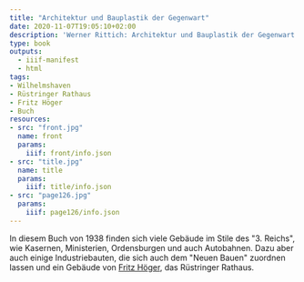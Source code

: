 ```yaml
---
title: "Architektur und Bauplastik der Gegenwart"
date: 2020-11-07T19:05:10+02:00
description: 'Werner Rittich: Architektur und Bauplastik der Gegenwart. Rembrandt-Verlag, Berlin 1938. <a class="worldcat" href="http://www.worldcat.org/oclc/257425774">&nbsp;</a>'
type: book
outputs:
  - iiif-manifest
  - html
tags:
- Wilhelmshaven
- Rüstringer Rathaus
- Fritz Höger
- Buch
resources:
- src: "front.jpg"
  name: front
  params:
    iiif: front/info.json
- src: "title.jpg"
  name: title
  params:
    iiif: title/info.json
- src: "page126.jpg"
  params:
    iiif: page126/info.json
---
```


In diesem Buch von 1938 finden sich viele Gebäude im Stile des "3. Reichs", wie Kasernen, Ministerien, Ordensburgen und auch Autobahnen. Dazu aber auch einige Industriebauten, die sich auch dem "Neuen Bauen" zuordnen lassen und ein Gebäude von [Fritz Höger](https://de.wikipedia.org/wiki/Fritz_H%C3%B6ger), das Rüstringer Rathaus.

<!--more-->
